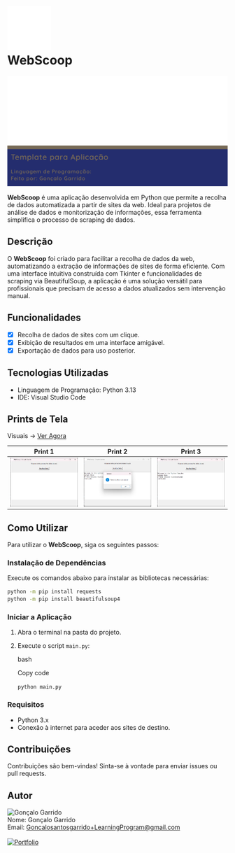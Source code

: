 # <img src="./Docs/Icon.png" alt="Ícone do Projeto" width="100"/> <br>WebScoop

<img src="./Docs/BannerGithub.png" alt="Banner do Projeto" width="800"/>

**WebScoop** é uma aplicação desenvolvida em Python que permite a recolha de dados automatizada a partir de sites da web. Ideal para projetos de análise de dados e monitorização de informações, essa ferramenta simplifica o processo de scraping de dados.

## Descrição

O **WebScoop** foi criado para facilitar a recolha de dados da web, automatizando a extração de informações de sites de forma eficiente. Com uma interface intuitiva construída com Tkinter e funcionalidades de scraping via BeautifulSoup, a aplicação é uma solução versátil para profissionais que precisam de acesso a dados atualizados sem intervenção manual.

## Funcionalidades

- [x] Recolha de dados de sites com um clique.
- [x] Exibição de resultados em uma interface amigável.
- [x] Exportação de dados para uso posterior.

## Tecnologias Utilizadas

- Linguagem de Programação: Python 3.13
- IDE: Visual Studio Code

## Prints de Tela

Visuais -> [Ver Agora](./Docs/Pages/Visual.md)

| Print 1 | Print 2 | Print 3 |
|---------|---------|---------|
| <img src="./Docs/Prints/print1.png" alt="Print 1" width="300"/> | <img src="./Docs/Prints/print2.png" alt="Print 2" width="300"/> | <img src="./Docs/Prints/print3.png" alt="Print 3" width="300"/> |

## Como Utilizar

Para utilizar o **WebScoop**, siga os seguintes passos:

### Instalação de Dependências
Execute os comandos abaixo para instalar as bibliotecas necessárias:

```bash
python -m pip install requests
python -m pip install beautifulsoup4
```

### Iniciar a Aplicação

1.  Abra o terminal na pasta do projeto.
2.  Execute o script `main.py`:

    bash

    Copy code

    `python main.py`

### Requisitos

-   Python 3.x
-   Conexão à internet para aceder aos sites de destino.

## Contribuições

Contribuições são bem-vindas! Sinta-se à vontade para enviar issues ou pull requests.

## Autor
<img src="https://avatars.githubusercontent.com/u/50460047?v=4" alt="Gonçalo Garrido" width="75"/><br>
Nome: Gonçalo Garrido <br>
Email: Goncalosantosgarrido+LearningProgram@gmail.com<br><br>
[![Portfolio](https://img.shields.io/badge/Portfolio-Ver%20Agora-blue?style=for-the-badge&logoColor=white)](https://goncalogarrido2.github.io/GoncaloGarrido/)

